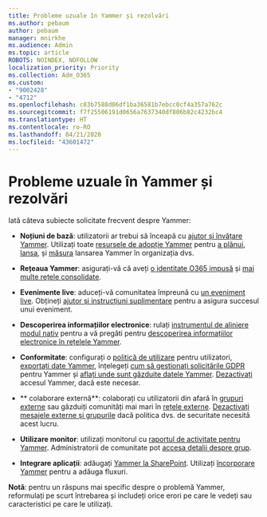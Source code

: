 ```yaml
---
title: Probleme uzuale în Yammer și rezolvări
ms.author: pebaum
author: pebaum
manager: mnirkhe
ms.audience: Admin
ms.topic: article
ROBOTS: NOINDEX, NOFOLLOW
localization_priority: Priority
ms.collection: Adm_O365
ms.custom:
- "9002428"
- "4712"
ms.openlocfilehash: c83b7588d06df1ba36581b7ebcc0cf4a357a762c
ms.sourcegitcommit: f7f25506191d0656a7637340df806b82c4232bc4
ms.translationtype: HT
ms.contentlocale: ro-RO
ms.lasthandoff: 04/21/2020
ms.locfileid: "43601472"
---
```

# <a name="yammer-common-issues-and-resolutions"></a>Probleme uzuale în Yammer și rezolvări

Iată câteva subiecte solicitate frecvent despre Yammer:

- **Noțiuni de bază**: utilizatorii ar trebui să înceapă cu [ajutor și învățare Yammer](https://support.office.com/yammer). Utilizați toate [resursele de adopție Yammer](https://aka.ms/yamresources) pentru [a plănui](https://aka.ms/YamSuccessGuide), [lansa](https://aka.ms/YamLaunchPlaybook), și [măsura](https://aka.ms/YamMeasureSuccesGuide) lansarea Yammer în organizația dvs. 

- **Rețeaua Yammer**: asigurați-vă că aveți [o identitate O365 impusă](https://docs.microsoft.com/yammer/configure-your-yammer-network/enforce-office-365-identity) și [mai multe rețele consolidate](https://docs.microsoft.com/yammer/configure-your-yammer-network/consolidate-multiple-yammer-networks).  

- **Evenimente live**: aduceți-vă comunitatea împreună cu [un eveniment live](https://docs.microsoft.com/yammer/manage-yammer-groups/yammer-live-events). Obțineți [ajutor și instrucțiuni suplimentare](https://resources.techcommunity.microsoft.com/live-events/assistance/) pentru a asigura succesul unui eveniment. 

- **Descoperirea informațiilor electronice**: rulați [instrumentul de aliniere modul nativ](https://docs.microsoft.com/yammer/configure-your-yammer-network/overview-native-mode) pentru a vă pregăti pentru [descoperirea informațiilor electronice în rețelele Yammer](https://docs.microsoft.com/yammer/manage-security-and-compliance/overview-of-ediscovery). 

- **Conformitate**: configurați o [politică de utilizare](https://docs.microsoft.com/yammer/manage-security-and-compliance/set-up-a-usage-policy) pentru utilizatori, [exportați date Yammer](https://docs.microsoft.com/yammer/manage-security-and-compliance/export-yammer-enterprise-data), înțelegeți [cum să gestionați solicitările GDPR](https://docs.microsoft.com/yammer/manage-security-and-compliance/gdpr-requests-in-yammer-enterprise) pentru Yammer și [aflați unde sunt găzduite datele Yammer](https://docs.microsoft.com/yammer/manage-security-and-compliance/data-residency). [Dezactivați](https://docs.microsoft.com/yammer/manage-yammer-users/turn-off-user-access) accesul Yammer, dacă este necesar.

- ** colaborare externă**: colaborați cu utilizatorii din afară în [grupuri externe](https://docs.microsoft.com/yammer/work-with-external-users/create-and-manage-external-groups) sau găzduiți comunități mai mari în [rețele externe](https://docs.microsoft.com/yammer/work-with-external-users/create-and-manage-an-external-network). [Dezactivați mesajele externe și grupurile](https://docs.microsoft.com/yammer/work-with-external-users/disable-external-messaging) dacă politica dvs. de securitate necesită acest lucru.

- **Utilizare monitor**: utilizați monitorul cu [raportul de activitate pentru Yammer](https://docs.microsoft.com/microsoft-365/admin/activity-reports/yammer-activity-report). Administratorii de comunitate pot [accesa detalii despre grup](https://support.office.com/article/view-group-insights-in-yammer-73f9fa6d-d442-4f25-9194-d5317c9328ab).

- **Integrare aplicații**: adăugați [Yammer la SharePoint](https://docs.microsoft.com/yammer/integrate-yammer-with-other-apps/embed-a-feed-into-a-sharepoint-site). Utilizați [încorporare Yammer](https://developer.yammer.com/docs/embed) pentru a adăuga fluxuri. 

**Notă**: pentru un răspuns mai specific despre o problemă Yammer, reformulați pe scurt întrebarea și includeți orice erori pe care le vedeți sau caracteristici pe care le utilizați.
